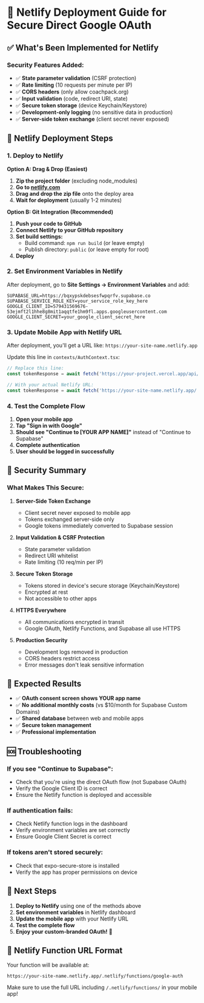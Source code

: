 # 🚀 Netlify Deployment Guide for Secure Direct Google OAuth

## ✅ What's Been Implemented for Netlify

### **Security Features Added:**
- ✅ **State parameter validation** (CSRF protection)
- ✅ **Rate limiting** (10 requests per minute per IP)
- ✅ **CORS headers** (only allow coachpack.org)
- ✅ **Input validation** (code, redirect URI, state)
- ✅ **Secure token storage** (device Keychain/Keystore)
- ✅ **Development-only logging** (no sensitive data in production)
- ✅ **Server-side token exchange** (client secret never exposed)

## 🔧 Netlify Deployment Steps

### **1. Deploy to Netlify**

**Option A: Drag & Drop (Easiest)**
1. **Zip the project folder** (excluding node_modules)
2. **Go to [netlify.com](https://netlify.com)**
3. **Drag and drop the zip file** onto the deploy area
4. **Wait for deployment** (usually 1-2 minutes)

**Option B: Git Integration (Recommended)**
1. **Push your code to GitHub**
2. **Connect Netlify to your GitHub repository**
3. **Set build settings:**
   - Build command: `npm run build` (or leave empty)
   - Publish directory: `public` (or leave empty for root)
4. **Deploy**

### **2. Set Environment Variables in Netlify**

After deployment, go to **Site Settings → Environment Variables** and add:

```env
SUPABASE_URL=https://bqxypskdebsesfwpqrfv.supabase.co
SUPABASE_SERVICE_ROLE_KEY=your_service_role_key_here
GOOGLE_CLIENT_ID=579431569676-53ejmft2l1hhe8g8mit1aqqtfe1hm9fl.apps.googleusercontent.com
GOOGLE_CLIENT_SECRET=your_google_client_secret_here
```

### **3. Update Mobile App with Netlify URL**

After deployment, you'll get a URL like: `https://your-site-name.netlify.app`

Update this line in `contexts/AuthContext.tsx`:
```typescript
// Replace this line:
const tokenResponse = await fetch('https://your-project.vercel.app/api/google-auth', {

// With your actual Netlify URL:
const tokenResponse = await fetch('https://your-site-name.netlify.app/.netlify/functions/google-auth', {
```

### **4. Test the Complete Flow**

1. **Open your mobile app**
2. **Tap "Sign in with Google"**
3. **Should see "Continue to [YOUR APP NAME]"** instead of "Continue to Supabase"
4. **Complete authentication**
5. **User should be logged in successfully**

## 🔐 Security Summary

### **What Makes This Secure:**

1. **Server-Side Token Exchange**
   - Client secret never exposed to mobile app
   - Tokens exchanged server-side only
   - Google tokens immediately converted to Supabase session

2. **Input Validation & CSRF Protection**
   - State parameter validation
   - Redirect URI whitelist
   - Rate limiting (10 req/min per IP)

3. **Secure Token Storage**
   - Tokens stored in device's secure storage (Keychain/Keystore)
   - Encrypted at rest
   - Not accessible to other apps

4. **HTTPS Everywhere**
   - All communications encrypted in transit
   - Google OAuth, Netlify Functions, and Supabase all use HTTPS

5. **Production Security**
   - Development logs removed in production
   - CORS headers restrict access
   - Error messages don't leak sensitive information

## 🎯 Expected Results

- ✅ **OAuth consent screen shows YOUR app name**
- ✅ **No additional monthly costs** (vs $10/month for Supabase Custom Domains)
- ✅ **Shared database** between web and mobile apps
- ✅ **Secure token management**
- ✅ **Professional implementation**

## 🆘 Troubleshooting

### **If you see "Continue to Supabase":**
- Check that you're using the direct OAuth flow (not Supabase OAuth)
- Verify the Google Client ID is correct
- Ensure the Netlify function is deployed and accessible

### **If authentication fails:**
- Check Netlify function logs in the dashboard
- Verify environment variables are set correctly
- Ensure Google Client Secret is correct

### **If tokens aren't stored securely:**
- Check that expo-secure-store is installed
- Verify the app has proper permissions on device

## 📱 Next Steps

1. **Deploy to Netlify** using one of the methods above
2. **Set environment variables** in Netlify dashboard
3. **Update the mobile app** with your Netlify URL
4. **Test the complete flow**
5. **Enjoy your custom-branded OAuth!** 🎉

## 🔗 Netlify Function URL Format

Your function will be available at:
```
https://your-site-name.netlify.app/.netlify/functions/google-auth
```

Make sure to use the full URL including `/.netlify/functions/` in your mobile app!

